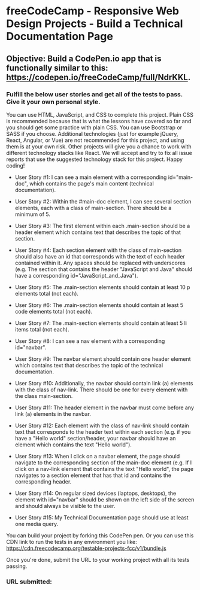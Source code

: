 # freeCodeCamp - Responsive Web Design Projects - Build a Technical Documentation Page

## Objective: Build a CodePen.io app that is functionally similar to this: https://codepen.io/freeCodeCamp/full/NdrKKL.

### Fulfill the below user stories and get all of the tests to pass. Give it your own personal style.

You can use HTML, JavaScript, and CSS to complete this project. Plain CSS is recommended because that is what the lessons have covered so far and you should get some practice with plain CSS. You can use Bootstrap or SASS if you choose. Additional technologies (just for example jQuery, React, Angular, or Vue) are not recommended for this project, and using them is at your own risk. Other projects will give you a chance to work with different technology stacks like React. We will accept and try to fix all issue reports that use the suggested technology stack for this project. Happy coding!

- User Story #1: I can see a main element with a corresponding id="main-doc", which contains the page's main content (technical documentation).

- User Story #2: Within the #main-doc element, I can see several section elements, each with a class of main-section. There should be a minimum of 5.

- User Story #3: The first element within each .main-section should be a header element which contains text that describes the topic of that section.

- User Story #4: Each section element with the class of main-section should also have an id that corresponds with the text of each header contained within it. Any spaces should be replaced with underscores (e.g. The section that contains the header "JavaScript and Java" should have a corresponding id="JavaScript_and_Java").

- User Story #5: The .main-section elements should contain at least 10 p elements total (not each).

- User Story #6: The .main-section elements should contain at least 5 code elements total (not each).

- User Story #7: The .main-section elements should contain at least 5 li items total (not each).

- User Story #8: I can see a nav element with a corresponding id="navbar".

- User Story #9: The navbar element should contain one header element which contains text that describes the topic of the technical documentation.

- User Story #10: Additionally, the navbar should contain link (a) elements with the class of nav-link. There should be one for every element with the class main-section.

- User Story #11: The header element in the navbar must come before any link (a) elements in the navbar.

- User Story #12: Each element with the class of nav-link should contain text that corresponds to the header text within each section (e.g. if you have a "Hello world" section/header, your navbar should have an element which contains the text "Hello world").

- User Story #13: When I click on a navbar element, the page should navigate to the corresponding section of the main-doc element (e.g. If I click on a nav-link element that contains the text "Hello world", the page navigates to a section element that has that id and contains the corresponding header.

- User Story #14: On regular sized devices (laptops, desktops), the element with id="navbar" should be shown on the left side of the screen and should always be visible to the user.

- User Story #15: My Technical Documentation page should use at least one media query.

You can build your project by forking this CodePen pen. Or you can use this CDN link to run the tests in any environment you like: https://cdn.freecodecamp.org/testable-projects-fcc/v1/bundle.js

Once you're done, submit the URL to your working project with all its tests passing.

### URL submitted: